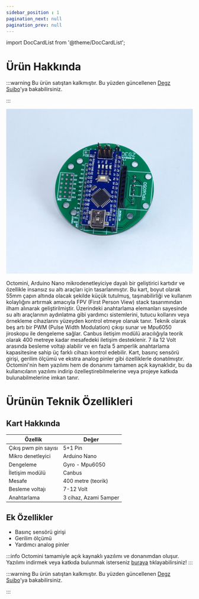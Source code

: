 ```yaml
---
sidebar_position : 1
pagination_next: null
pagination_prev: null
---
```


import DocCardList from '@theme/DocCardList';

# Ürün Hakkında
:::warning
Bu ürün satıştan kalkmıştır. Bu yüzden güncellenen [Degz Suibo](/elektronik-kartlar/suibo-rp2040/)'ya bakabilirsiniz.  

:::

![Octomini Sualtı](./image/octomini2-Ozel.jpg)

Octomini, Arduino Nano mikrodenetleyiciye dayalı bir geliştirici kartıdır ve özellikle insansız su altı araçları için tasarlanmıştır. Bu kart, boyut olarak 55mm çapın altında olacak şekilde küçük tutulmuş, taşınabilirliği ve kullanım kolaylığını artırmak amacıyla FPV (First Person View) stack tasarımından ilham alınarak geliştirilmiştir. Üzerindeki anahtarlama elemanları sayesinde su altı araçlarının aydınlatma gibi yardımcı sistemlerini, tutucu kollarını veya örnekleme cihazlarını yüzeyden kontrol etmeye olanak tanır. Teknik olarak beş artı bir PWM (Pulse Width Modulation) çıkışı sunar ve Mpu6050 jiroskopu ile dengeleme sağlar. Canbus iletişim modülü aracılığıyla teorik olarak 400 metreye kadar mesafedeki iletişim desteklenir. 7 ila 12 Volt arasında besleme voltajı alabilir ve en fazla 5 amperlik anahtarlama kapasitesine sahip üç farklı cihazı kontrol edebilir. Kart, basınç sensörü girişi, gerilim ölçümü ve ekstra analog pinler gibi özelliklerle donatılmıştır. Octomini'nin hem yazılımı hem de donanımı tamamen açık kaynaklıdır, bu da kullanıcıların yazılımı indirip özelleştirebilmelerine veya projeye katkıda bulunabilmelerine imkan tanır.

# Ürünün Teknik Özellikleri

## Kart Hakkında

| Özellik              | Değer                 |
|----------------------|-----------------------|
| Çıkış pwm pin sayısı | 5+1 Pin               |
| Mikro denetleyici    | Arduino Nano          |
| Dengeleme            | Gyro - Mpu6050        |
| İletişim modülü      | Canbus                |
| Mesafe               | 400 metre (teorik)    |
| Besleme voltajı      | 7-12 Volt             |
| Anahtarlama          | 3 cihaz, Azami 5amper |

## Ek Özellikler

- Basınç sensörü girişi
- Gerilim ölçümü
- Yardımcı analog pinler

:::info
Octomini tamamiyle açık kaynaklı yazılımı ve donanımdan oluşur.
Yazılımı indirmek veya katkıda bulunmak isterseniz [buraya](https://github.com/degzrobotics/octomini) tıklayabilirsiniz!
:::



:::warning
Bu ürün satıştan kalkmıştır. Bu yüzden güncellenen [Degz Suibo](/elektronik-kartlar/suibo-rp2040/)'ya bakabilirsiniz.  

:::